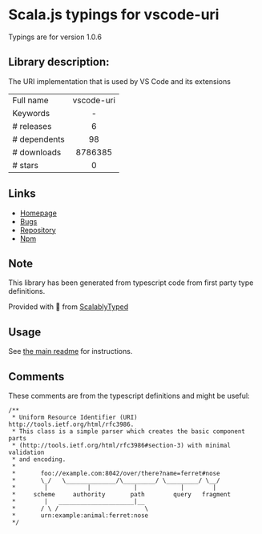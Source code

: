 
# Scala.js typings for vscode-uri

Typings are for version 1.0.6

## Library description:
The URI implementation that is used by VS Code and its extensions

|                    |                 |
| ------------------ | :-------------: |
| Full name          | vscode-uri |
| Keywords           | - |
| # releases         | 6 |
| # dependents       | 98 |
| # downloads        | 8786385 |
| # stars            | 0 |

## Links
- [Homepage](https://github.com/Microsoft/vscode-uri#readme)
- [Bugs](https://github.com/Microsoft/vscode-uri/issues)
- [Repository](https://github.com/Microsoft/vscode-uri)
- [Npm](https://www.npmjs.com/package/vscode-uri)
    


## Note
This library has been generated from typescript code from first party type definitions.

Provided with :purple_heart: from [ScalablyTyped](https://github.com/oyvindberg/ScalablyTyped)

## Usage
See [the main readme](../../readme.md) for instructions.

## Comments

These comments are from the typescript definitions and might be useful:
```
/**
 * Uniform Resource Identifier (URI) http://tools.ietf.org/html/rfc3986.
 * This class is a simple parser which creates the basic component parts
 * (http://tools.ietf.org/html/rfc3986#section-3) with minimal validation
 * and encoding.
 *
 *       foo://example.com:8042/over/there?name=ferret#nose
 *       \_/   \______________/\_________/ \_________/ \__/
 *        |           |            |            |        |
 *     scheme     authority       path        query   fragment
 *        |   _____________________|__
 *       / \ /                        \
 *       urn:example:animal:ferret:nose
 */

```

